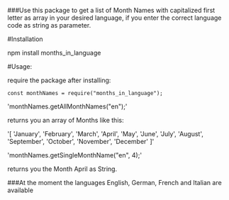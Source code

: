 ###Use this package to get a list of Month Names with capitalized first letter as array in your desired language,
if you enter the correct language code as string as parameter.

#Installation

npm install months_in_language


#Usage:

require the package after installing:

`const monthNames = require("months_in_language");`


'monthNames.getAllMonthNames("en");' 

returns you an array of Months like this:

'[
  'January',   'February',
  'March',     'April',
  'May',       'June',
  'July',      'August',
  'September', 'October',
  'November',  'December'
]'


'monthNames.getSingleMonthName("en", 4);' 

returns you the Month April as String.


###At the moment the languages English, German, French and Italian are available